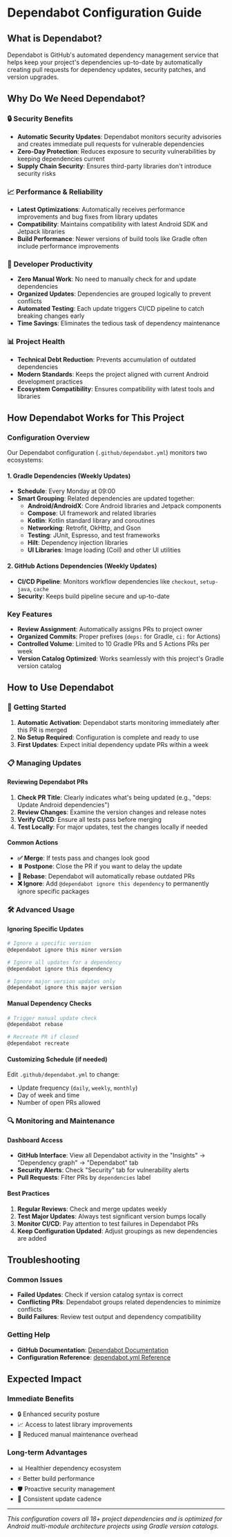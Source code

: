 # Dependabot Configuration Guide

## What is Dependabot?

Dependabot is GitHub's automated dependency management service that helps keep your project's dependencies up-to-date by automatically creating pull requests for dependency updates, security patches, and version upgrades.

## Why Do We Need Dependabot?

### 🔒 **Security Benefits**
- **Automatic Security Updates**: Dependabot monitors security advisories and creates immediate pull requests for vulnerable dependencies
- **Zero-Day Protection**: Reduces exposure to security vulnerabilities by keeping dependencies current
- **Supply Chain Security**: Ensures third-party libraries don't introduce security risks

### 📈 **Performance & Reliability**
- **Latest Optimizations**: Automatically receives performance improvements and bug fixes from library updates
- **Compatibility**: Maintains compatibility with latest Android SDK and Jetpack libraries
- **Build Performance**: Newer versions of build tools like Gradle often include performance improvements

### 🤖 **Developer Productivity**
- **Zero Manual Work**: No need to manually check for and update dependencies
- **Organized Updates**: Dependencies are grouped logically to prevent conflicts
- **Automated Testing**: Each update triggers CI/CD pipeline to catch breaking changes early
- **Time Savings**: Eliminates the tedious task of dependency maintenance

### 📊 **Project Health**
- **Technical Debt Reduction**: Prevents accumulation of outdated dependencies
- **Modern Standards**: Keeps the project aligned with current Android development practices
- **Ecosystem Compatibility**: Ensures compatibility with latest tools and libraries

## How Dependabot Works for This Project

### Configuration Overview
Our Dependabot configuration (`.github/dependabot.yml`) monitors two ecosystems:

#### 1. **Gradle Dependencies** (Weekly Updates)
- **Schedule**: Every Monday at 09:00
- **Smart Grouping**: Related dependencies are updated together:
  - **Android/AndroidX**: Core Android libraries and Jetpack components
  - **Compose**: UI framework and related libraries  
  - **Kotlin**: Kotlin standard library and coroutines
  - **Networking**: Retrofit, OkHttp, and Gson
  - **Testing**: JUnit, Espresso, and test frameworks
  - **Hilt**: Dependency injection libraries
  - **UI Libraries**: Image loading (Coil) and other UI utilities

#### 2. **GitHub Actions Dependencies** (Weekly Updates)
- **CI/CD Pipeline**: Monitors workflow dependencies like `checkout`, `setup-java`, `cache`
- **Security**: Keeps build pipeline secure and up-to-date

### Key Features
- **Review Assignment**: Automatically assigns PRs to project owner
- **Organized Commits**: Proper prefixes (`deps:` for Gradle, `ci:` for Actions)
- **Controlled Volume**: Limited to 10 Gradle PRs and 5 Actions PRs per week
- **Version Catalog Optimized**: Works seamlessly with this project's Gradle version catalog

## How to Use Dependabot

### 🚀 **Getting Started**
1. **Automatic Activation**: Dependabot starts monitoring immediately after this PR is merged
2. **No Setup Required**: Configuration is complete and ready to use
3. **First Updates**: Expect initial dependency update PRs within a week

### 📋 **Managing Updates**

#### **Reviewing Dependabot PRs**
1. **Check PR Title**: Clearly indicates what's being updated (e.g., "deps: Update Android dependencies")
2. **Review Changes**: Examine the version changes and release notes
3. **Verify CI/CD**: Ensure all tests pass before merging
4. **Test Locally**: For major updates, test the changes locally if needed

#### **Common Actions**
- **✅ Merge**: If tests pass and changes look good
- **⏸️ Postpone**: Close the PR if you want to delay the update
- **🔄 Rebase**: Dependabot will automatically rebase outdated PRs
- **❌ Ignore**: Add `@dependabot ignore this dependency` to permanently ignore specific packages

### 🛠️ **Advanced Usage**

#### **Ignoring Specific Updates**
```bash
# Ignore a specific version
@dependabot ignore this minor version

# Ignore all updates for a dependency
@dependabot ignore this dependency

# Ignore major version updates only
@dependabot ignore this major version
```

#### **Manual Dependency Checks**
```bash
# Trigger manual update check
@dependabot rebase

# Recreate PR if closed
@dependabot recreate
```

#### **Customizing Schedule** (if needed)
Edit `.github/dependabot.yml` to change:
- Update frequency (`daily`, `weekly`, `monthly`)
- Day of week and time
- Number of open PRs allowed

### 🔍 **Monitoring and Maintenance**

#### **Dashboard Access**
- **GitHub Interface**: View all Dependabot activity in the "Insights" → "Dependency graph" → "Dependabot" tab
- **Security Alerts**: Check "Security" tab for vulnerability alerts
- **Pull Requests**: Filter PRs by `dependencies` label

#### **Best Practices**
1. **Regular Reviews**: Check and merge updates weekly
2. **Test Major Updates**: Always test significant version bumps locally
3. **Monitor CI/CD**: Pay attention to test failures in Dependabot PRs
4. **Keep Configuration Updated**: Adjust groupings as new dependencies are added

## Troubleshooting

### **Common Issues**
- **Failed Updates**: Check if version catalog syntax is correct
- **Conflicting PRs**: Dependabot groups related dependencies to minimize conflicts
- **Build Failures**: Review test output and dependency compatibility

### **Getting Help**
- **GitHub Documentation**: [Dependabot Documentation](https://docs.github.com/en/code-security/dependabot)
- **Configuration Reference**: [dependabot.yml Reference](https://docs.github.com/en/code-security/dependabot/dependabot-version-updates/configuration-options-for-the-dependabot.yml-file)

## Expected Impact

### **Immediate Benefits**
- 🔒 Enhanced security posture
- 📈 Access to latest library improvements
- 🤖 Reduced manual maintenance overhead

### **Long-term Advantages**
- 📊 Healthier dependency ecosystem
- ⚡ Better build performance
- 🛡️ Proactive security management
- 🔄 Consistent update cadence

---

*This configuration covers all 18+ project dependencies and is optimized for Android multi-module architecture projects using Gradle version catalogs.*